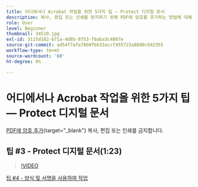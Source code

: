 ```yaml
---
title: 어디에서나 Acrobat 작업을 위한 5가지 팁 — Protect 디지털 문서
description: 복사, 편집 또는 인쇄를 방지하기 위해 PDF에 암호를 추가하는 방법에 대해 알아봅니다
role: User
level: Beginner
thumbnail: 34510.jpg
exl-id: 3115d182-671a-4d8b-8753-f8aba3c4807e
source-git-commit: ad54f7afa78b0fbb31eccf455723a8890cb92355
workflow-type: tm+mt
source-wordcount: '60'
ht-degree: 8%

---
```


# 어디에서나 Acrobat 작업을 위한 5가지 팁 — Protect 디지털 문서

[PDF에 암호 추가](https://www.adobe.com/kr/acrobat/online/password-protect-pdf.html){target="_blank"}  복사, 편집 또는 인쇄를 금지합니다.

## 팁 #3 - Protect 디지털 문서(1:23)

>[!VIDEO](https://video.tv.adobe.com/v/34510?quality=12&learn=on&hidetitle=true)

[팁 #4 - 양식 및 서명을 사용하여 작업](work-with-forms-and-signatures.md)